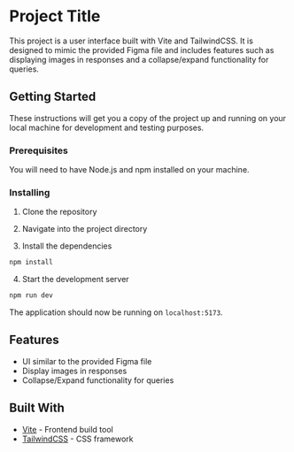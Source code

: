# Project Title

This project is a user interface built with Vite and TailwindCSS. It is designed to mimic the provided Figma file and includes features such as displaying images in responses and a collapse/expand functionality for queries.

## Getting Started

These instructions will get you a copy of the project up and running on your local machine for development and testing purposes.

### Prerequisites

You will need to have Node.js and npm installed on your machine.

### Installing

1. Clone the repository

2. Navigate into the project directory

3. Install the dependencies

```bash
npm install
```

4. Start the development server

```bash
npm run dev
```

The application should now be running on `localhost:5173`.

## Features

- UI similar to the provided Figma file
- Display images in responses
- Collapse/Expand functionality for queries

## Built With

- [Vite](https://vitejs.dev/) - Frontend build tool
- [TailwindCSS](https://tailwindcss.com/) - CSS framework
